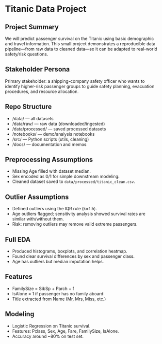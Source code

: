 # Titanic Data Project

## Project Summary
We will predict passenger survival on the Titanic using basic demographic and travel information. This small project demonstrates a reproducible data pipeline—from raw data to cleaned data—so it can be adapted to real-world safety/risk questions.

## Stakeholder Persona
Primary stakeholder: a shipping-company safety officer who wants to identify higher-risk passenger groups to guide safety planning, evacuation procedures, and resource allocation.

## Repo Structure
- /data/ — all datasets
- /data/raw/ — raw data (downloaded/ingested)
- /data/processed/ — saved processed datasets
- /notebooks/ — demo/analysis notebooks
- /src/ — Python scripts (utils, cleaning)
- /docs/ — documentation and memos

## Preprocessing Assumptions
- Missing Age filled with dataset median.
- Sex encoded as 0/1 for simple downstream modeling.
- Cleaned dataset saved to `data/processed/titanic_clean.csv`.

## Outlier Assumptions
- Defined outliers using the IQR rule (k=1.5).
- Age outliers flagged; sensitivity analysis showed survival rates are similar with/without them.
- Risk: removing outliers may remove valid extreme passengers.

## Full EDA
- Produced histograms, boxplots, and correlation heatmap.
- Found clear survival differences by sex and passenger class.
- Age has outliers but median imputation helps.

## Features
- FamilySize = SibSp + Parch + 1
- IsAlone = 1 if passenger has no family aboard
- Title extracted from Name (Mr, Mrs, Miss, etc.)

## Modeling
- Logistic Regression on Titanic survival.
- Features: Pclass, Sex, Age, Fare, FamilySize, IsAlone.
- Accuracy around ~80% on test set.
